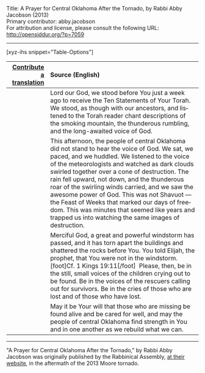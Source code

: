 <html>
<head></head>
<body>
Title: A Prayer for Central Oklahoma After the Tornado, by Rabbi Abby Jacobson (2013)<br />
Primary contributor: abby.jacobson<br />
For attribution and license, please consult the following URL: <a href="http://opensiddur.org/?p=7059">http://opensiddur.org/?p=7059</a>
<p />
<hr />

[xyz-ihs snippet="Table-Options"]<table style="margin-left: auto; margin-right: auto;" class="draggable">
<thead><tr><th id="x" style="text-align: right;"><a href="/translate/" target="_blank" rel="noopener">Contribute a translation</a></th><th style="text-align: left;">Source (English)</th></tr></thead>
<tbody>
<tr><td style="vertical-align:top;">
<div class="liturgy" lang="he">

</span></div></td>
 
<td style="vertical-align:top;">
<div class="english" lang="en">
Lord our God, 
we stood before You just a week ago 
to receive the Ten Statements of Your Torah. 
We stood, 
as though with our ancestors, 
and listened to the Torah reader 
chant descriptions of the smoking mountain, 
the thunderous rumbling, 
and the long-awaited voice of God.
</div></td></tr>


<tr><td style="vertical-align:top;">
<div class="liturgy" lang="he">

</span></div></td>
 
<td style="vertical-align:top;">
<div class="english" lang="en">
This afternoon, 
the people of central Oklahoma did not stand 
to hear the voice of God. 
We sat, we paced, and we huddled. 
We listened to the voice of the meteorologists 
and watched as dark clouds swirled together 
over a cone of destruction. 
The rain fell upward, not down, 
and the thunderous roar of the swirling winds carried, 
and we saw the awesome power of God. 
This was not Shavuot — 
the Feast of Weeks that marked our days of freedom. 
This was minutes that seemed like years 
and trapped us into watching the same images of destruction.
</div></td></tr>


<tr><td style="vertical-align:top;">
<div class="liturgy" lang="he">

</span></div></td>
 
<td style="vertical-align:top;">
<div class="english" lang="en">
Merciful God, 
a great and powerful windstorm has passed, 
and it has torn apart the buildings 
and shattered the rocks before You. 
You told Elijah, the prophet, 
that You were not in the windstorm.[foot]Cf. 1 Kings 19:11[/foot]&nbsp;
Please, then, 
be in the still, small voices of the children crying out to be found. 
Be in the voices of the rescuers calling out for survivors. 
Be in the cries of those who are lost and of those who have lost.
</div></td></tr>


<tr><td style="vertical-align:top;">
<div class="liturgy" lang="he">

</span></div></td>
 
<td style="vertical-align:top;">
<div class="english" lang="en">
May it be Your will 
that those who are missing 
be found alive 
and be cared for well, 
and may the people of central Oklahoma 
find strength in You 
and in one another 
as we rebuild what we can. 
</div></td></tr>
</tbody></table>


<hr />

"A Prayer for Central Oklahoma After the Tornado," by Rabbi Abby Jacobson was originally published by the Rabbinical Assembly, <a href="http://www.rabbinicalassembly.org/node/1593?tp=205">at their website</a>, in the aftermath of the 2013 Moore tornado.
</body>
</html>